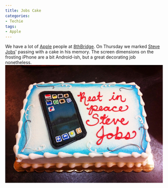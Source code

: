 ```yaml
---
title: Jobs Cake
categories:
- Techie
tags:
- Apple
---
```


We have a lot of [Apple](http://www.apple.com/) people at [8thBridge](http://www.8thbridge.com/). On Thursday we marked [Steve Jobs](http://en.wikipedia.org/wiki/Steve_Jobs)' passing with a cake in his memory. The screen dimensions on the frosting iPhone are a bit Android-ish, but a great decorating job nonetheless.
[![](/assets/posts/2011/20111008-165215.jpg)](http://thingelstad.com/s/jobs-cake/20111008-165215-jpg/img)

